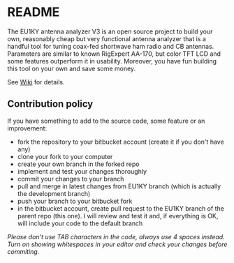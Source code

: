 # README #

The EU1KY antenna analyzer V3 is an open source project to build your own, reasonably cheap but very functional antenna analyzer that is a handful tool for tuning coax-fed shortwave ham radio and CB antennas. Parameters are similar to known RigExpert AA-170, but color TFT LCD and some features outperform it in usability. Moreover, you have fun building this tool on your own and save some money.

See [Wiki](https://bitbucket.org/kuchura/eu1ky_aa_v3/wiki/Home) for details.

## Contribution policy ##

If you have something to add to the source code, some feature or an improvement:

* fork the repository to your bitbucket account (create it if you don't have any)
* clone your fork to your computer
* create your own branch in the forked repo
* implement and test your changes thoroughly
* commit your changes to your branch
* pull and merge in latest changes from EU1KY branch (which is actually the development branch)
* push your branch to your bitbucket fork
* in the bitbucket account, create pull request to the EU1KY branch of the parent repo (this one). I will review and test it and, if everything is OK, will include your code to the default branch

*Please don't use TAB characters in the code, always use 4 spaces instead. Turn on showing whitespaces in your editor and check your changes before commiting.*